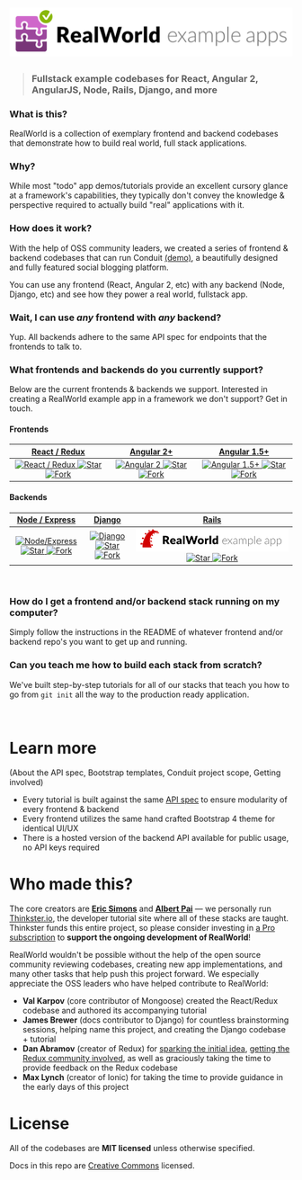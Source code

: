 # ![RealWorld Example Applications](media/realworld.png)

> ### Fullstack example codebases for React, Angular 2, AngularJS, Node, Rails, Django, and more

### What is this?

RealWorld is a collection of exemplary frontend and backend codebases that demonstrate how to build real world, full stack applications. 

### Why?

While most "todo" app demos/tutorials provide an excellent cursory glance at a framework's capabilities, they typically don't convey the knowledge & perspective required to actually build "real" applications with it.

### How does it work?

With the help of OSS community leaders, we created a series of frontend & backend codebases that can run Conduit [(demo)](https://angularjs.realworld.io), a beautifully designed and fully featured social blogging platform.

You can use any frontend (React, Angular 2, etc) with any backend (Node, Django, etc) and see how they power a real world, fullstack app.

### Wait, I can use _any_ frontend with _any_ backend?

Yup. All backends adhere to the same API spec for endpoints that the frontends to talk to.

### What frontends and backends do you currently support?

Below are the current frontends & backends we support. Interested in creating a RealWorld example app in a framework we don't support? Get in touch.

#### Frontends

| [React / Redux](https://github.com/GoThinkster/react-redux-realworld-example-app) | [Angular 2+](https://github.com/GoThinkster/angular2-realworld-example-app) | [Angular 1.5+](https://github.com/gothinkster/angularjs-realworld-example-app) |
| :---:         |     :---:      |          :---: |
| [![React / Redux](https://raw.githubusercontent.com/gothinkster/react-redux-realworld-example-app/master/project-logo.png) ![Star](https://img.shields.io/github/stars/gothinkster/react-redux-realworld-example-app.svg?style=social&label=Star) ![Fork](https://img.shields.io/github/forks/gothinkster/react-redux-realworld-example-app.svg?style=social&label=Fork)](https://github.com/GoThinkster/react-redux-realworld-example-app) | [![Angular 2](https://raw.githubusercontent.com/gothinkster/angular2-realworld-example-app/master/logo.png) ![Star](https://img.shields.io/github/stars/gothinkster/angular2-realworld-example-app.svg?style=social&label=Star) ![Fork](https://img.shields.io/github/forks/gothinkster/angular2-realworld-example-app.svg?style=social&label=Fork)](https://github.com/GoThinkster/angular2-realworld-example-app) | [![Angular 1.5+](https://raw.githubusercontent.com/gothinkster/angularjs-realworld-example-app/master/project-logo.png) ![Star](https://img.shields.io/github/stars/gothinkster/angularjs-realworld-example-app.svg?style=social&label=Star) ![Fork](https://img.shields.io/github/forks/gothinkster/angularjs-realworld-example-app.svg?style=social&label=Fork)](https://github.com/gothinkster/angularjs-realworld-example-app) |



#### Backends

| [Node / Express](https://github.com/gothinkster/node-express-realworld-example-app) | [Django](https://github.com/gothinkster/django-realworld-example-app) | [Rails](https://github.com/gothinkster/rails-realworld-example-app) |
| :---:         |     :---:      |          :---: |
| [![Node/Express](https://raw.githubusercontent.com/gothinkster/node-express-realworld-example-app/master/project-logo.png)![Star](https://img.shields.io/github/stars/gothinkster/node-express-realworld-example-app.svg?style=social&label=Star) ![Fork](https://img.shields.io/github/forks/gothinkster/node-express-realworld-example-app.svg?style=social&label=Fork)](https://github.com/gothinkster/node-express-realworld-example-app) | [![Django](https://raw.githubusercontent.com/gothinkster/django-realworld-example-app/master/project-logo.png) ![Star](https://img.shields.io/github/stars/gothinkster/django-realworld-example-app.svg?style=social&label=Star) ![Fork](https://img.shields.io/github/forks/gothinkster/django-realworld-example-app.svg?style=social&label=Fork)](https://github.com/gothinkster/django-realworld-example-app) | [![Rails](https://raw.githubusercontent.com/gothinkster/rails-realworld-example-app/master/project-logo.png) ![Star](https://img.shields.io/github/stars/gothinkster/rails-realworld-example-app.svg?style=social&label=Star) ![Fork](https://img.shields.io/github/forks/gothinkster/rails-realworld-example-app.svg?style=social&label=Fork)](https://github.com/gothinkster/rails-realworld-example-app) |

<br />

### How do I get a frontend and/or backend stack running on my computer?

Simply follow the instructions in the README of whatever frontend and/or backend repo's you want to get up and running.


### Can you teach me how to build each stack from scratch?

We've built step-by-step tutorials for all of our stacks that teach you how to go from `git init` all the way to the production ready application.

<br />

# Learn more

(About the API spec, Bootstrap templates, Conduit project scope, Getting involved)

- Every tutorial is built against the same [API spec](API.md) to ensure modularity of every frontend & backend 
- Every frontend utilizes the same hand crafted Bootstrap 4 theme for identical UI/UX
- There is a hosted version of the backend API available for public usage, no API keys required


# Who made this?

The core creators are **[Eric Simons](https://twitter.com/ericsimons40)** and **[Albert Pai](https://twitter.com/iamalbertpai)** &mdash; we personally run [Thinkster.io](https://thinkster.io), the developer tutorial site where all of these stacks are taught. Thinkster funds this entire project, so please consider investing in [a Pro subscription](https://thinkster.io/pro) to **support the ongoing development of RealWorld**!

RealWorld wouldn't be possible without the help of the open source community reviewing codebases, creating new app implementations, and many other tasks that help push this project forward. We especially appreciate the OSS leaders who have helped contribute to RealWorld:

- **Val Karpov** (core contributor of Mongoose) created the React/Redux codebase and authored its accompanying tutorial
- **James Brewer** (docs contributor to Django) for countless brainstorming sessions, helping name this project, and creating the Django codebase + tutorial
- **Dan Abramov** (creator of Redux) for [sparking the initial idea](https://twitter.com/dan_abramov/status/692009757775896577), [getting the Redux community involved](https://github.com/reactjs/redux/issues/1353), as well as graciously taking the time to provide feedback on the Redux codebase
- **Max Lynch** (creator of Ionic) for taking the time to provide guidance in the early days of this project



# License
All of the codebases are **MIT licensed** unless otherwise specified.

Docs in this repo are [Creative Commons](https://creativecommons.org/licenses/by-nc-sa/4.0/) licensed.
